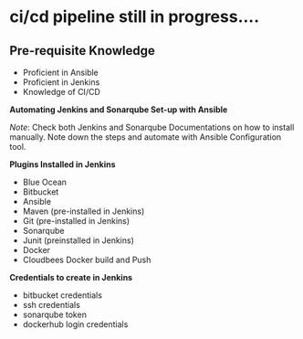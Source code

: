 # ci/cd pipeline still in progress....

## Pre-requisite Knowledge
- Proficient in Ansible
- Proficient in Jenkins
- Knowledge of CI/CD

**Automating Jenkins and Sonarqube Set-up with Ansible**

*Note*: Check both Jenkins and Sonarqube Documentations on how to install manually.
Note down the steps and automate with Ansible Configuration tool.

**Plugins Installed in Jenkins**
-	Blue Ocean
-	Bitbucket
-	Ansible
-	Maven (pre-installed in Jenkins)
-	Git (pre-installed in Jenkins)
-	Sonarqube
-	Junit (preinstalled in Jenkins)
-   Docker
-   Cloudbees Docker build and Push

**Credentials to create in Jenkins**
-   bitbucket credentials
-   ssh credentials
-   sonarqube token
-   dockerhub login credentials





